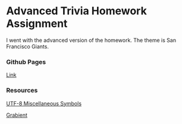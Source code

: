 # Advanced Trivia Homework Assignment

I went with the advanced version of the homework. The theme is San Francisco Giants.

### Github Pages
[Link](https://jeffreylowy.github.io/TriviaGame)

### Resources 

[UTF-8 Miscellaneous Symbols](https://www.w3schools.com/charsets/ref_utf_misc_symbols.asp)

[Grabient](https://www.grabient.com/)

